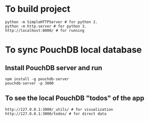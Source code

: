 # To build project

```
python -m SimpleHTTPServer # for python 2.
python -m http.server # for python 3.
http://localhost:8000/ # for running
```

# To sync PouchDB local database

## Install PouchDB server and run

```
npm install -g pouchdb-server
pouchdb-server -p 3000
```

## To see the local PouchDB "todos" of the app

```
http://127.0.0.1:3000/_utils/ # for visualization
http://127.0.0.1:3000/todos/ # for direct data
```
